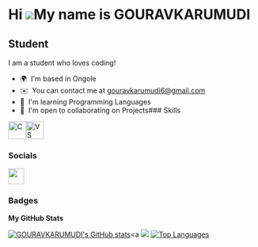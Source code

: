 Hi ![](https://user-images.githubusercontent.com/18350557/176309783-0785949b-9127-417c-8b55-ab5a4333674e.gif)My name is GOURAVKARUMUDI
======================================================================================================================================

Student
-------

I am a student who loves coding!

*   🌍  I'm based in Ongole
*   ✉️  You can contact me at [gouravkarumudi6@gmail.com](mailto:gouravkarumudi6@gmail.com)
*   🧠  I'm learning Programming Languages
*   🤝  I'm open to collaborating on Projects### Skills 
<p align="left">
<a href="https://docs.microsoft.com/en-us/cpp/?view=msvc-170" target="_blank" rel="noreferrer"><img src="https://raw.githubusercontent.com/danielcranney/readme-generator/main/public/icons/skills/c-colored.svg" width="36" height="36" alt="C" /></a><a href="https://code.visualstudio.com/" target="_blank" rel="noreferrer"><img src="https://raw.githubusercontent.com/danielcranney/readme-generator/main/public/icons/skills/visualstudiocode.svg" width="36" height="36" alt="VS Code" /></a>
                    </p>
                    
   ### Socials
                  
                  
  <p align="left"> <a href="https://www.github.com/GOURAVKARUMUDI" target="_blank" rel="noreferrer">
                    <picture>
                    <source media="(prefers-color-scheme: dark)" srcset="https://raw.githubusercontent.com/danielcranney/readme-generator/main/public/icons/socials/github-dark.svg" />
                    <source media="(prefers-color-scheme: light)" srcset="https://raw.githubusercontent.com/danielcranney/readme-generator/main/public/icons/socials/github.svg" />
                    <img src="https://raw.githubusercontent.com/danielcranney/readme-generator/main/public/icons/socials/github.svg" width="32" height="32" />
                    </picture>
                    </a></p>
                    
   ### Badges
   
  <b>My GitHub Stats</b>
  
 <a  href="http://www.github.com/GOURAVKARUMUDI"><img src="https://github-readme-stats.vercel.app/api?username=GOURAVKARUMUDI&show_icons=true&hide=&count_private=true&title_color=0891b2&text_color=ffffff&icon_color=0891b2&bg_color=1c1917&hide_border=true&show_icons=true" alt="GOURAVKARUMUDI's GitHub stats" /></a><a
 <a href="http://www.github.com/GOURAVKARUMUDI"><img src="https://github-readme-streak-stats.herokuapp.com/?user=GOURAVKARUMUDI&stroke=ffffff&background=1c1917&ring=0891b2&fire=0891b2&currStreakNum=ffffff&currStreakLabel=0891b2&sideNums=ffffff&sideLabels=ffffff&dates=ffffff&hide_border=true" /></a>
 <a href="https://github.com/GOURAVKARUMUDI" align="left"><img src="https://github-readme-stats.vercel.app/api/top-langs/?username=GOURAVKARUMUDI&langs_count=10&title_color=0891b2&text_color=ffffff&icon_color=0891b2&bg_color=1c1917&hide_border=true&locale=en&custom_title=Top%20%Languages" alt="Top Languages" /></a>
